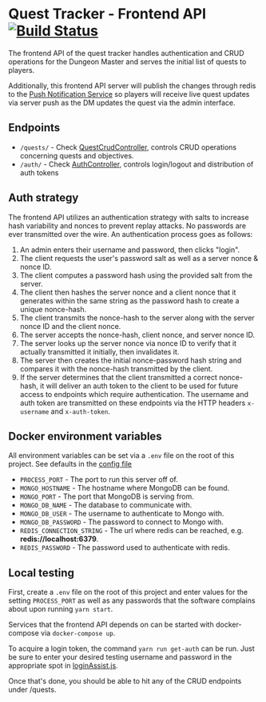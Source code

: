 # Quest Tracker - Frontend API [![Build Status](https://travis-ci.org/emanguy/QuestTracker-FrontendApi.svg?branch=master)](https://travis-ci.org/emanguy/QuestTracker-FrontendApi)

The frontend API of the quest tracker handles authentication and CRUD operations for the Dungeon Master and serves
the initial list of quests to players.

Additionally, this frontend API server will publish the changes through redis to the [Push Notification Service](https://www.github.com/emanguy/QuestTracker-NotificationService)
so players will receive live quest updates via server push as the DM updates the quest via the admin interface.

## Endpoints

 * `/quests/` - Check [QuestCrudController](src/controllers/QuestCrudController.ts), controls CRUD operations concerning quests and objectives.
 * `/auth/` - Check [AuthController](src/controllers/AuthController.ts), controls login/logout and distribution of auth tokens
 
## Auth strategy

The frontend API utilizes an authentication strategy with salts to increase hash variability and nonces to prevent replay attacks.
No passwords are ever transmitted over the wire. An authentication process goes as follows:

1. An admin enters their username and password, then clicks "login".
2. The client requests the user's password salt as well as a server nonce & nonce ID.
3. The client computes a password hash using the provided salt from the server.
4. The client then hashes the server nonce and a client nonce that it generates within the same string as the password hash to create a unique nonce-hash.
5. The client transmits the nonce-hash to the server along with the server nonce ID and the client nonce.
6. The server accepts the nonce-hash, client nonce, and server nonce ID.
7. The server looks up the server nonce via nonce ID to verify that it actually transmitted it initially, then invalidates it.
8. The server then creates the initial nonce-password hash string and compares it with the nonce-hash transmitted by the client.
9. If the server determines that the client transmitted a correct nonce-hash, it will deliver an auth token to the client to be used for future access to endpoints which require authentication.
The username and auth token are transmitted on these endpoints via the HTTP headers `x-username` and `x-auth-token`.

## Docker environment variables

All environment variables can be set via a `.env` file on the root of this project. See defaults in the [config file](src/config.ts)

* `PROCESS_PORT` - The port to run this server off of.
* `MONGO_HOSTNAME` - The hostname where MongoDB can be found.
* `MONGO_PORT` - The port that MongoDB is serving from.
* `MONGO_DB_NAME` - The database to communicate with.
* `MONGO_DB_USER` - The username to authenticate to Mongo with.
* `MONGO_DB_PASSWORD` - The password to connect to Mongo with.
* `REDIS_CONNECTION_STRING` - The url where redis can be reached, e.g. **redis://localhost:6379**.
* `REDIS_PASSWORD` - The password used to authenticate with redis. 

## Local testing

First, create a `.env` file on the root of this project and enter values for the setting `PROCESS_PORT` as well as any passwords that the software complains about upon running `yarn start`.

Services that the frontend API depends on can be started with docker-compose via `docker-compose up`.

To acquire a login token, the command `yarn run get-auth` can be run. Just be sure to enter your desired testing username and
password in the appropriate spot in [loginAssist.js](loginAssist.js).

Once that's done, you should be able to hit any of the CRUD endpoints under /quests.